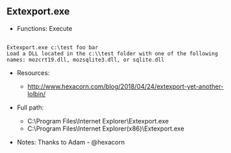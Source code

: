## Extexport.exe
* Functions: Execute
```

Extexport.exe c:\test foo bar
Load a DLL located in the c:\\test folder with one of the following names: mozcrt19.dll, mozsqlite3.dll, or sqlite.dll
```
   
* Resources:   
  * http://www.hexacorn.com/blog/2018/04/24/extexport-yet-another-lolbin/
   
* Full path:   
  * C:\Program Files\Internet Explorer\Extexport.exe    
  * C:\Program Files\Internet Explorer(x86)\Extexport.exe
   
* Notes: Thanks to Adam - @hexacorn  
   
